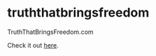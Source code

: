 # truththatbringsfreedom
TruthThatBringsFreedom.com

Check it out <a href="truththatbringsfreedom.com">here</a>.